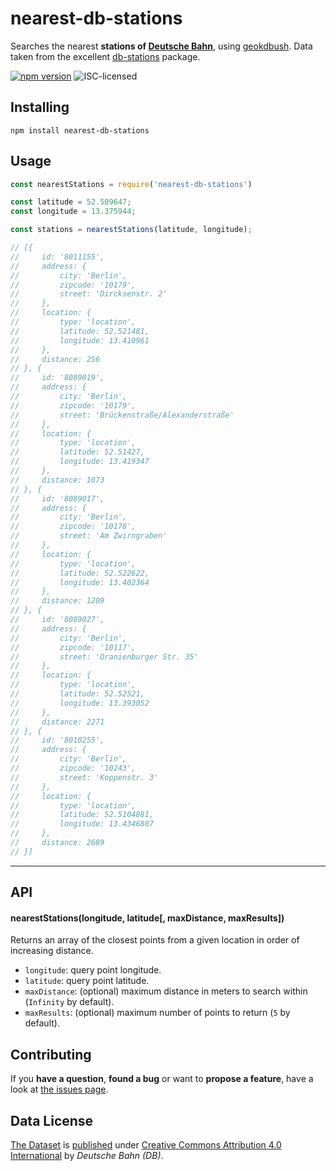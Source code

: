 # nearest-db-stations

Searches the nearest **stations of [Deutsche Bahn](http://db.de/)**, using [geokdbush](https://github.com/mourner/geokdbush). Data taken from the excellent [db-stations](https://github.com/derhuerst/db-stations) package.


[![npm version](https://img.shields.io/npm/v/nearest-db-stations.svg)](https://www.npmjs.com/package/nearest-db-stations)
![ISC-licensed](https://img.shields.io/github/license/steffenmllr/nearest-db-stations.svg)


## Installing

```shell
npm install nearest-db-stations
```


## Usage

```js
const nearestStations = require('nearest-db-stations')

const latitude = 52.509647;
const longitude = 13.375944;

const stations = nearestStations(latitude, longitude);

// [{
//     id: '8011155',
//     address: {
//         city: 'Berlin',
//         zipcode: '10179',
//         street: 'Dircksenstr. 2'
//     },
//     location: {
//         type: 'location',
//         latitude: 52.521481,
//         longitude: 13.410961
//     },
//     distance: 256
// }, {
//     id: '8089019',
//     address: {
//         city: 'Berlin',
//         zipcode: '10179',
//         street: 'Brückenstraße/Alexanderstraße'
//     },
//     location: {
//         type: 'location',
//         latitude: 52.51427,
//         longitude: 13.419347
//     },
//     distance: 1073
// }, {
//     id: '8089017',
//     address: {
//         city: 'Berlin',
//         zipcode: '10178',
//         street: 'Am Zwirngraben'
//     },
//     location: {
//         type: 'location',
//         latitude: 52.522622,
//         longitude: 13.402364
//     },
//     distance: 1209
// }, {
//     id: '8089027',
//     address: {
//         city: 'Berlin',
//         zipcode: '10117',
//         street: 'Oranienburger Str. 35'
//     },
//     location: {
//         type: 'location',
//         latitude: 52.52521,
//         longitude: 13.393052
//     },
//     distance: 2271
// }, {
//     id: '8010255',
//     address: {
//         city: 'Berlin',
//         zipcode: '10243',
//         street: 'Koppenstr. 3'
//     },
//     location: {
//         type: 'location',
//         latitude: 52.5104881,
//         longitude: 13.4346807
//     },
//     distance: 2689
// }]

```

---

## API

#### nearestStations(longitude, latitude[, maxDistance, maxResults])

Returns an array of the closest points from a given location in order of increasing distance.

- `longitude`: query point longitude.
- `latitude`: query point latitude.
- `maxDistance`: (optional) maximum distance in meters to search within (`Infinity` by default).
- `maxResults`: (optional) maximum number of points to return (`5` by default).


## Contributing

If you **have a question**, **found a bug** or want to **propose a feature**, have a look at [the issues page](https://github.com/steffenmllr/nearest-db-stations/issues).


## Data License

[The Dataset](http://data.deutschebahn.com/dataset/data-stationsdaten) is [published](http://data.deutschebahn.com/dataset/data-haltestellen) under [Creative Commons Attribution 4.0 International](https://creativecommons.org/licenses/by/4.0/) by *Deutsche Bahn (DB)*.
